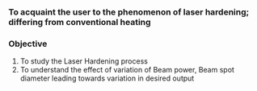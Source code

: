 ### To acquaint the user to the phenomenon of laser hardening; differing from conventional heating

### Objective
1. To study the Laser Hardening process
2. To understand the effect of variation of Beam power, Beam spot diameter leading towards variation in desired output

